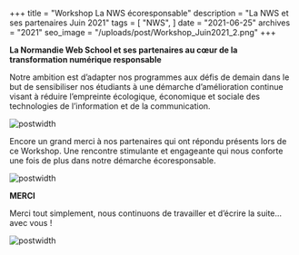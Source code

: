 +++
title = "Workshop La NWS écoresponsable"
description = "La NWS et ses partenaires Juin 2021"
tags = [
    "NWS",
]
date = "2021-06-25"
archives = "2021"
seo_image = "/uploads/post/Workshop_Juin2021_2.png"
+++

**La Normandie Web School et ses partenaires au cœur de la transformation numérique responsable**

Notre ambition est d’adapter nos programmes aux défis de demain dans le but de sensibiliser nos étudiants à une démarche d’amélioration continue visant à réduire l’empreinte écologique, économique et sociale des technologies de l’information et de la communication.

![postwidth](/uploads/post/Workshop_Juin2021_1.png)

<!--more-->

Encore un grand merci à nos partenaires qui ont répondu présents lors de ce Workshop. Une rencontre stimulante et engageante qui nous conforte une fois de plus dans notre démarche écoresponsable.

![postwidth](/uploads/post/Workshop_Juin2021_2.png)

**MERCI**

Merci tout simplement, nous continuons de travailler et d’écrire la suite… avec vous !

![postwidth](/uploads/post/Workshop_Juin2021_3.png)
